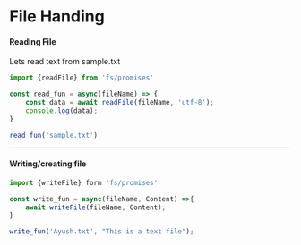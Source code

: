 # File Handing

#### Reading File
Lets read text from sample.txt
```js
import {readFile} from 'fs/promises'

const read_fun = async(fileName) => {
    const data = await readFile(fileName, 'utf-8');
    console.log(data);
}

read_fun('sample.txt')
```
---
#### Writing/creating file

```js
import {writeFile} form 'fs/promises'

const write_fun = async(fileName, Content) =>{
    await writeFile(fileName, Content);
}

write_fun('Ayush.txt', "This is a text file");
```
